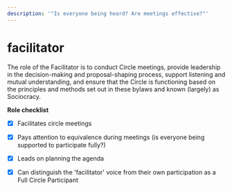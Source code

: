 ```yaml
---
description: '"Is everyone being heard? Are meetings effective?"'
---
```


# facilitator

The role of the Facilitator is to conduct Circle meetings, provide leadership in the decision-making and proposal-shaping process, support listening and mutual understanding, and ensure that the Circle is functioning based on the principles and methods set out in these bylaws and known \(largely\) as Sociocracy.

**Role checklist**

* [x] Facilitates circle meetings
* [x] Pays attention to equivalence during meetings \(is everyone being supported to participate fully?\)
* [x] Leads on planning the agenda
* [x] Can distinguish the 'facilitator' voice from their own participation as a Full Circle Participant

